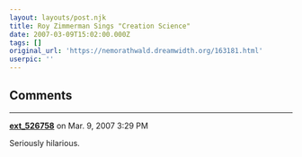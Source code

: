 ```yaml
---
layout: layouts/post.njk
title: Roy Zimmerman Sings "Creation Science"
date: 2007-03-09T15:02:00.000Z
tags: []
original_url: 'https://nemorathwald.dreamwidth.org/163181.html'
userpic: ''
---
```



## Comments

---

**[ext_526758](https://www.dreamwidth.org/users/ext_526758)** on Mar. 9, 2007 3:29 PM

Seriously hilarious.
